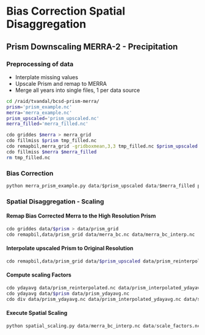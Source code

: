 # Bias Correction Spatial Disaggregation

## Prism Downscaling MERRA-2 - Precipitation

### Preprocessing of data
- Interplate missing values
- Upscale Prism and remap to MERRA
- Merge all years into single files, 1 per data source

```bash
cd /raid/tvandal/bcsd-prism-merra/
prism='prism_example.nc'
merra='merra_example.nc'
prism_upscaled='prism_upscaled.nc'
merra_filled='merra_filled.nc'

cdo griddes $merra > merra_grid
cdo fillmiss $prism tmp_filled.nc
cdo remapbil,merra_grid -gridboxmean,3,3 tmp_filled.nc $prism_upscaled
cdo fillmiss $merra $merra_filled
rm tmp_filled.nc
```

### Bias Correction
```python
python merra_prism_example.py data/$prism_upscaled data/$merra_filled ppt PRECTOTLAND data/merra_bc.nc
```

### Spatial Disaggregation - Scaling
#### Remap Bias Corrected Merra to the High Resolution Prism
```bash
cdo griddes data/$prism > data/prism_grid
cdo remapbil,data/prism_grid data/merra_bc.nc data/merra_bc_interp.nc 
```
#### Interpolate upscaled Prism to Original Resolution
```bash
cdo remapbil,data/prism_grid data/$prism_upscaled data/prism_reinterpolated.nc
```
#### Compute scaling Factors
```bash
cdo ydayavg data/prism_reinterpolated.nc data/prism_interpolated_ydayavg.nc
cdo ydayavg data/$prism data/prism_ydayavg.nc
cdo div data/prism_ydayavg.nc data/prism_interpolated_ydayavg.nc data/scale_factors.nc
```

#### Execute Spatial Scaling
```python
python spatial_scaling.py data/merra_bc_interp.nc data/scale_factors.nc data/merra_bcsd.nc
```
